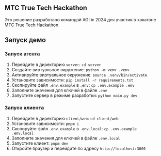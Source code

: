 ## MTC True Tech Hackathon

Это решение разработано командой AGI in 2024 для участия в хакатоне MTC True Tech Hackathon.

## Запуск демо

### Запуск агента
1. Перейдите в директорию `server`: `cd server`
2. Создайте виртуальное окружение: `python -m venv .venv`
3. Активируйте виртуальное окружение: `source .venv/bin/activate`
4. Установите зависимости: `pip install -r requirements.txt`
5. Скопируйте файл `.env.example` в `.env`: `cp .env.example .env`
6. Заполните значения для ключей в файле `.env`
7. Запустите сервер в режиме разработки: `python main.py dev`

### Запуск клиента
1. Перейдите в директорию `client/web`: `cd client/web`
2. Установите зависимости: `pnpm i`
3. Скопируйте файл `.env.example` в `.env.local`: `cp .env.example .env.local`
4. Заполните значения для ключей в файле `.env.local`
5. Запустите клиент: `pnpm dev`
6. Откройте браузер и перейдите по адресу `http://localhost:3000`
